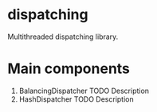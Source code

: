 # dispatching
Multithreaded dispatching library.

# Main components
1. BalancingDispatcher
TODO Description
2. HashDispatcher
TODO Description
